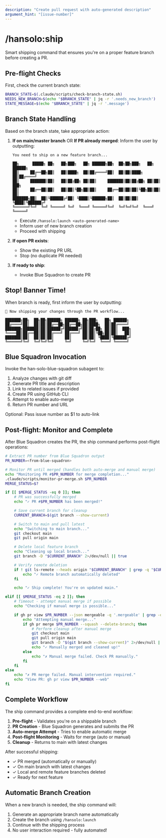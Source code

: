 ```yaml
---
description: "Create pull request with auto-generated description"
argument_hint: "[issue-number]"
---
```


# /hansolo:ship

Smart shipping command that ensures you're on a proper feature branch before creating a PR.

## Pre-flight Checks

First, check the current branch state:
```bash
BRANCH_STATE=$(.claude/scripts/check-branch-state.sh)
NEEDS_NEW_BRANCH=$(echo "$BRANCH_STATE" | jq -r '.needs_new_branch')
STATE_MESSAGE=$(echo "$BRANCH_STATE" | jq -r '.message')
```

## Branch State Handling

Based on the branch state, take appropriate action:

1. **If on main/master branch** OR **If PR already merged**:
   Inform the user by outputting:
   ```
   You need to ship on a new feature branch...

   ██╗      █████╗ ██╗   ██╗███╗   ██╗ ██████╗██╗  ██╗██╗███╗   ██╗ ██████╗ 
   ██║     ██╔══██╗██║   ██║████╗  ██║██╔════╝██║  ██║██║████╗  ██║██╔════╝ 
   ██║     ███████║██║   ██║██╔██╗ ██║██║     ███████║██║██╔██╗ ██║██║  ███╗
   ██║     ██╔══██║██║   ██║██║╚██╗██║██║     ██╔══██║██║██║╚██╗██║██║   ██║
   ███████╗██║  ██║╚██████╔╝██║ ╚████║╚██████╗██║  ██║██║██║ ╚████║╚██████╔╝
   ╚══════╝╚═╝  ╚═╝ ╚═════╝ ╚═╝  ╚═══╝ ╚═════╝╚═╝  ╚═╝╚═╝╚═╝  ╚═══╝ ╚═════╝ 
   ```
   - Execute `/hansolo:launch <auto-generated-name>`
   - Inform user of new branch creation
   - Proceed with shipping

3. **If open PR exists**:
   - Show the existing PR URL
   - Stop (no duplicate PR needed)

4. **If ready to ship**:
   - Invoke Blue Squadron to create PR

## Stop! Banner Time!

When branch is ready, first inform the user by outputting:
```
🚢 Now shipping your changes through the PR workflow...

███████╗██╗  ██╗██╗██████╗ ██████╗ ██╗███╗   ██╗ ██████╗ 
██╔════╝██║  ██║██║██╔══██╗██╔══██╗██║████╗  ██║██╔════╝ 
███████╗███████║██║██████╔╝██████╔╝██║██╔██╗ ██║██║  ███╗
╚════██║██╔══██║██║██╔═══╝ ██╔═══╝ ██║██║╚██╗██║██║   ██║
███████║██║  ██║██║██║     ██║     ██║██║ ╚████║╚██████╔╝
╚══════╝╚═╝  ╚═╝╚═╝╚═╝     ╚═╝     ╚═╝╚═╝  ╚═══╝ ╚═════╝ 
```

## Blue Squadron Invocation

Invoke the han-solo-blue-squadron subagent to:
1. Analyze changes with git diff
2. Generate PR title and description
3. Link to related issues if provided
4. Create PR using GitHub CLI
5. Attempt to enable auto-merge
6. Return PR number and URL

Optional: Pass issue number as $1 to auto-link

## Post-flight: Monitor and Complete

After Blue Squadron creates the PR, the ship command performs post-flight operations:

```bash
# Extract PR number from Blue Squadron output
PR_NUMBER=<from-blue-squadron>

# Monitor PR until merged (handles both auto-merge and manual merge)
echo "Monitoring PR #$PR_NUMBER for merge completion..."
.claude/scripts/monitor-pr-merge.sh $PR_NUMBER
MERGE_STATUS=$?

if [[ $MERGE_STATUS -eq 0 ]]; then
    # PR was successfully merged
    echo "✓ PR #$PR_NUMBER has been merged!"

    # Save current branch for cleanup
    CURRENT_BRANCH=$(git branch --show-current)

    # Switch to main and pull latest
    echo "Switching to main branch..."
    git checkout main
    git pull origin main

    # Delete local feature branch
    echo "Cleaning up local branch..."
    git branch -D "$CURRENT_BRANCH" 2>/dev/null || true

    # Verify remote deletion
    if ! git ls-remote --heads origin "$CURRENT_BRANCH" | grep -q "$CURRENT_BRANCH"; then
        echo "✓ Remote branch automatically deleted"
    fi

    echo "✓ Ship complete! You're on updated main."

elif [[ $MERGE_STATUS -eq 2 ]]; then
    # Timeout - attempt manual merge if possible
    echo "Checking if manual merge is possible..."

    if gh pr view $PR_NUMBER --json mergeable -q '.mergeable' | grep -q "MERGEABLE"; then
        echo "Attempting manual merge..."
        if gh pr merge $PR_NUMBER --squash --delete-branch; then
            # Perform cleanup after manual merge
            git checkout main
            git pull origin main
            git branch -D "$(git branch --show-current)" 2>/dev/null || true
            echo "✓ Manually merged and cleaned up!"
        else
            echo "✗ Manual merge failed. Check PR manually."
        fi
    fi
else
    echo "✗ PR merge failed. Manual intervention required."
    echo "View PR: gh pr view $PR_NUMBER --web"
fi
```

## Complete Workflow

The ship command provides a complete end-to-end workflow:

1. **Pre-flight** - Validates you're on a shippable branch
2. **PR Creation** - Blue Squadron generates and submits the PR
3. **Auto-merge Attempt** - Tries to enable automatic merge
4. **Post-flight Monitoring** - Waits for merge (auto or manual)
5. **Cleanup** - Returns to main with latest changes

After successful shipping:
- ✓ PR merged (automatically or manually)
- ✓ On main branch with latest changes
- ✓ Local and remote feature branches deleted
- ✓ Ready for next feature

## Automatic Branch Creation

When a new branch is needed, the ship command will:
1. Generate an appropriate branch name automatically
2. Create the branch using `/hansolo:launch`
3. Continue with the shipping process
4. No user interaction required - fully automated!